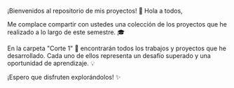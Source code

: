 ¡Bienvenidos al repositorio de mis proyectos! 👋
Hola a todos,

Me complace compartir con ustedes una colección de los proyectos que he realizado a lo largo de este semestre. 🎓

En la carpeta "Corte 1" 📂 encontrarán todos los trabajos y proyectos que he desarrollado. Cada uno de ellos representa un desafío superado y una oportunidad de aprendizaje. 💡

¡Espero que disfruten explorándolos! ✨
